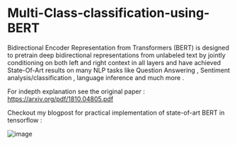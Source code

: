 # Multi-Class-classification-using-BERT

Bidirectional Encoder Representation from Transformers (BERT) is designed to pretrain deep bidirectional representations from
unlabeled text by jointly conditioning on both left and right context in all layers and have achieved State-Of-Art results on many NLP tasks like Question Answering , Sentiment analysis/classification , language inference and much more .

For indepth explanation see the original paper : https://arxiv.org/pdf/1810.04805.pdf

Checkout my blogpost for practical implementation of state-of-art BERT in tensorflow : 

![image](https://miro.medium.com/max/740/1*G6PYuBxc7ryP4Pz7nrZJgQ@2x.png)

